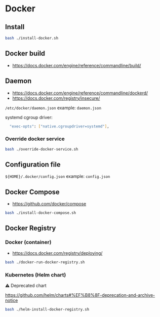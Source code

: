 # Docker

## Install

```bash
bash ./install-docker.sh
```

## Docker build

- https://docs.docker.com/engine/reference/commandline/build/

## Daemon

- https://docs.docker.com/engine/reference/commandline/dockerd/
- https://docs.docker.com/registry/insecure/

`/etc/docker/daemon.json` example: `daemon.json`

systemd cgroup driver:

```bash
  "exec-opts": ["native.cgroupdriver=systemd"],
```

### Override docker service

```bash
bash ./override-docker-service.sh
```

## Configuration file

`${HOME}/.docker/config.json` example: `config.json`

## Docker Compose

- https://github.com/docker/compose

```bash
bash ./install-docker-compose.sh
```

## Docker Registry

### Docker (container)

- https://docs.docker.com/registry/deploying/

```bash
bash ./docker-run-docker-registry.sh
```

### Kubernetes (Helm chart)

⚠️ Deprecated chart

https://github.com/helm/charts#%EF%B8%8F-deprecation-and-archive-notice

```bash
bash ./helm-install-docker-registry.sh
```
